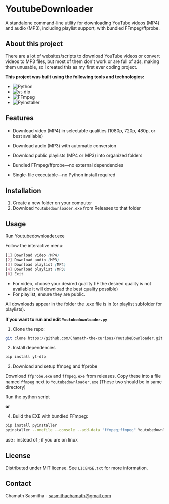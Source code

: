 # YoutubeDownloader
A standalone command-line utility for downloading YouTube videos (MP4) and audio (MP3), including playlist support, with bundled FFmpeg/ffprobe.

## About this project

There are a lot of websites/scripts to download YouTube videos or convert videos to MP3 files, but most of them don't work or are full of ads, making them unusable, so I created this as my first ever coding project.

**This project was built using the following tools and technologies:**

- ![Python](https://img.shields.io/badge/Python-3.10-blue?logo=python&logoColor=white)
- ![yt-dlp](https://img.shields.io/badge/yt--dlp-latest-yellow?logo=youtube&logoColor=white)
- ![FFmpeg](https://img.shields.io/badge/FFmpeg-4.x-green?logo=ffmpeg&logoColor=white)
- ![PyInstaller](https://img.shields.io/badge/PyInstaller-bundler-lightgrey?logo=windows&logoColor=white)

## Features

* Download video (MP4) in selectable qualities (1080p, 720p, 480p, or best available)

* Download audio (MP3) with automatic conversion

* Download public playlists (MP4 or MP3) into organized folders

* Bundled FFmpeg/ffprobe—no external dependencies

* Single-file executable—no Python install required

## Installation 

1. Create a new folder on your computer
2. Download `Youtubedownloader.exe` from Releases to that folder 

## Usage

Run Youtubedownloader.exe

Follow the interactive menu:
```scss
[1] Download video (MP4)
[2] Download audio (MP3)
[3] Download playlist (MP4)
[4] Download playlist (MP3)
[0] Exit
```

 - For video, choose your desired quality (IF the desired quality is not available it will download the best quality possible)
 - For playlist, ensure they are public.

All downloads appear in the folder the .exe file is in (or playlist subfolder for playlists).

**If you want to run and edit `Youtubedownloader.py`**

 1. Clone the repo:

```bash
git clone https://github.com/Chamath-the-curious/YoutubeDownloader.git
```
 2. Install dependencies

```bash
pip install yt-dlp
```
 3. Download and setup ffmpeg and ffprobe

 Download `ffprobe.exe` and `ffmpeg.exe` from releases. Copy these into a file named `ffmpeg` next to `Youtubedownloader.exe` (These two should be in same directory)

 Run the python script

 **or**

 4. Build the EXE with bundled FFmpeg:

```bash
pip install pyinstaller
pyinstaller --onefile --console --add-data "ffmpeg;ffmpeg" Youtubedownloader.py
```
use : instead of ; if you are on linux

## License

Distributed under MIT license. See `LICENSE.txt` for more information.

## Contact

Chamath Sasmitha - [sasmithachamath@gmail.com](mailto:sasmithachamath@gmail.com)

